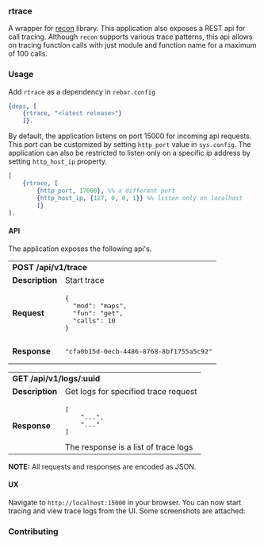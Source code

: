 ### rtrace
A wrapper for [recon](https://github.com/ferd/recon/) library. This application also exposes a REST api for call tracing. Although `recon` supports various trace patterns, this api allows on tracing function calls with just module and function name for a maximum of 100 calls.

### Usage
Add `rtrace` as a dependency in `rebar.config`
```erlang
{deps, [
	{rtrace, "<latest release>"}
	]}.
```

By default, the application listens on port 15000 for incoming api requests. This port can be customized by setting `http_port` value in `sys.config`. The application can also be restricted to listen only on a specific ip address by setting `http_host_ip` property.
```erlang
[
	{rtrace, [
		{http_port, 17000}, %% a different port
		{http_host_ip, {127, 0, 0, 1}} %% listen only on localhost
		]}
].
```

#### API
The application exposes the following api's.
<table>
  <tr><td colspan="2"><strong>POST /api/v1/trace</strong></td></tr>

  <tr>
    <td><strong>Description</strong></td>
	<td>Start trace</td>
  </tr>
  <tr>
	<td><strong>Request</strong></td>
	<td>
<pre>
{
  "mod": "maps",
  "fun": "get",
  "calls": 10
}
</pre>
	</td>
  </tr>
  <tr>
	<td><strong>Response</strong></td>
	<td>
<pre>
"cfa0b15d-0ecb-4486-8768-8bf1755a5c92"
</pre>
	</td>
  </tr>
</table>

<table>
  <tr><td colspan="2"><strong>GET /api/v1/logs/:uuid</strong></td></tr>

  <tr>
    <td><strong>Description</strong></td>
	<td>Get logs for specified trace request</td>
  </tr>
  <tr>
	<td><strong>Response</strong></td>
	<td>
<pre>
[
	"...",
	"..."
]
</pre>
The response is a list of trace logs
	</td>
  </tr>
</table>

**NOTE:** All requests and responses are encoded as JSON.

#### UX
Navigate to `http://localhost:15000` in your browser. You can now start tracing and view trace logs from the UI. Some screenshots are attached:

### Contributing

